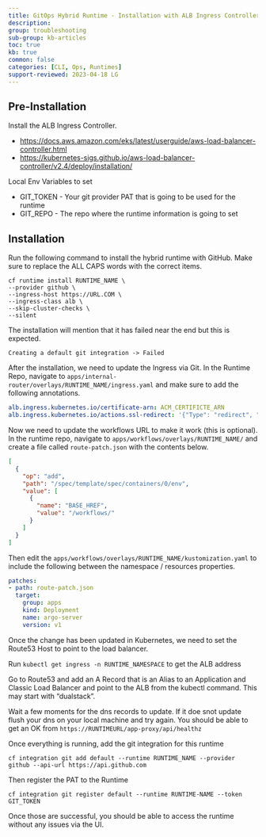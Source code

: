 ```yaml
---
title: GitOps Hybrid Runtime - Installation with ALB Ingress Controller
description: 
group: troubleshooting
sub-group: kb-articles
toc: true
kb: true
common: false
categories: [CLI, Ops, Runtimes]
support-reviewed: 2023-04-18 LG
---
```


## Pre-Installation

Install the ALB Ingress Controller.

* <https://docs.aws.amazon.com/eks/latest/userguide/aws-load-balancer-controller.html>
* <https://kubernetes-sigs.github.io/aws-load-balancer-controller/v2.4/deploy/installation/>

Local Env Variables to set

* GIT_TOKEN - Your git provider PAT that is going to be used for the runtime
* GIT_REPO - The repo where the runtime information is going to set

## Installation

Run the following command to install the hybrid runtime with GitHub. Make sure to replace the ALL CAPS words with the correct items.

```shell
cf runtime install RUNTIME_NAME \
--provider github \
--ingress-host https://URL.COM \
--ingress-class alb \
--skip-cluster-checks \
--silent
```

The installation will mention that it has failed near the end but this is expected.

```shell
Creating a default git integration -> Failed
```

After the installation, we need to update the Ingress via Git. In the Runtime Repo, navigate to `apps/internal-router/overlays/RUNTIME_NAME/ingress.yaml` and make sure to add the following annotations.

```yaml
alb.ingress.kubernetes.io/certificate-arn: ACM_CERTIFICTE_ARN
alb.ingress.kubernetes.io/actions.ssl-redirect: '{"Type": "redirect", "RedirectConfig": { "Protocol": "HTTPS", "Port": "443", "StatusCode": "HTTP_301"}}'
```

Now we need to update the workflows URL to make it work (this is optional). In the runtime repo, navigate to `apps/workflows/overlays/RUNTIME_NAME/` and create a file called `route-patch.json` with the contents below.

```json
[
  {
    "op": "add",
    "path": "/spec/template/spec/containers/0/env",
    "value": [
      {
        "name": "BASE_HREF",
        "value": "/workflows/"
      }
    ]
  }
]
```

Then edit the `apps/workflows/overlays/RUNTIME_NAME/kustomization.yaml` to include the following between the namespace / resources properties.

```yaml
patches:
- path: route-patch.json
  target:
    group: apps
    kind: Deployment
    name: argo-server
    version: v1
```

Once the change has been updated in Kubernetes, we need to set the Route53 Host to point to the load balancer.

Run `kubectl get ingress -n RUNTIME_NAMESPACE` to get the ALB address

Go to Route53 and add an A Record that is an Alias to an Application and Classic Load Balancer and point to the ALB from the kubectl command. This may start with “dualstack”.

Wait a few moments for the dns records to update. If it doe snot update flush your dns on your local machine and try again. You should be able to get an OK from `https://RUNTIMEURL/app-proxy/api/healthz`

Once everything is running, add the git integration for this runtime

```shell
cf integration git add default --runtime RUNTIME_NAME --provider github --api-url https://api.github.com
```

Then register the PAT to the Runtime

```shell
cf integration git register default --runtime RUNTIME-NAME --token GIT_TOKEN
```

Once those are successful, you should be able to access the runtime without
any issues via the UI.
